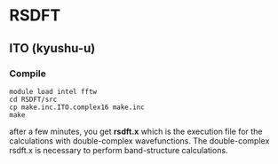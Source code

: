# RSDFT

## ITO (kyushu-u)

### Compile

```
module load intel fftw
cd RSDFT/src
cp make.inc.ITO.complex16 make.inc
make
```

after a few minutes, you get __rsdft.x__ which is the execution file for the calculations with double-complex wavefunctions. The double-complex rsdft.x is necessary to perform band-structure calculations.
